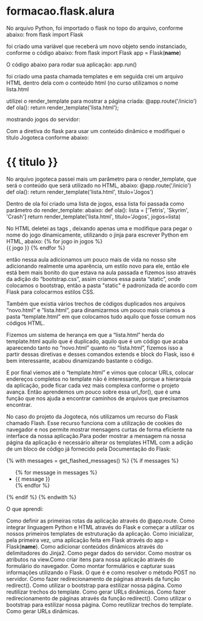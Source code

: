 # formacao.flask.alura

No arquivo Python, foi importado o flask no topo do arquivo, conforme abaixo:
from flask import Flask

foi criado uma variável que receberá um novo objeto sendo instanciado, conforme o código abaixo:
from flask import Flask
app = Flask(__name__)

O código abaixo para rodar sua aplicação:
app.run()

foi criado uma pasta chamada templates e em seguida crei um arquivo HTML dentro dela com o conteúdo html (no curso utilizamos o nome lista.html

utilizei o render_template para mostrar a página criada:
@app.route('/inicio')
def ola():
    return render_template('lista.html');

mostrando jogos do servidor:

Com a diretiva do flask para usar um conteúdo dinâmico e modifiquei o título Jogoteca conforme abaixo:
<h1>{{ titulo }}</h1>


No arquivo jogoteca passei mais um parâmetro para o render_template, que será o conteúdo que será utilizado no HTML, abaixo:
@app.route('/inicio')
def ola():
    return render_template('lista.html', titulo='Jogos')

Dentro de ola foi criado uma lista de jogos, essa lista foi passada como parâmetro do render_template: abaixo:
def ola():
    lista = ['Tetris', 'Skyrim', 'Crash']
    return render_template('lista.html', titulo='Jogos', jogos=lista)

No HTML deletei as tags <tr>, deixando apenas uma e modifique para pegar o nome do jogo dinamicamente, utilizando o jinja para escrever Python em HTML, abaixo:
{% for jogo in jogos %}    
                <tr>
                    <td>{{ jogo }}</td>
                </tr>
{% endfor %}

então nessa aula adicionamos um pouco mais de vida no nosso site adicionando realmente uma aparência, um estilo novo para ele, então ele está bem mais bonito do que estava na aula passada e fizemos isso através da adição do “bootstrap.css”, assim criamos essa pasta “static”, onde colocamos o bootstrap, então a pasta "static" é padronizada de acordo com Flask para colocarmos estilos CSS.

Também que existia vários trechos de códigos duplicados nos arquivos “novo.html” e “lista.html”, para dinamizarmos um pouco mais criamos a pasta “template.html” em que colocamos tudo aquilo que fosse comum nos códigos HTML.

Fizemos um sistema de herança em que a “lista.html” herda do template.html aquilo que é duplicado, aquilo que é um código que acaba aparecendo tanto no “novo.html” quanto no “lista.html”, fizemos isso a partir dessas diretivas e desses comandos extends e block do Flask, isso é bem interessante, acabou dinamizando bastante o código.

E por final viemos até o “template.html” e vimos que colocar URLs, colocar endereços completos no template não é interessante, porque a hierarquia da aplicação, pode ficar cada vez mais complexa conforme o projeto avança. Então aprendemos um pouco sobre essa url_for(), que é uma função que nos ajuda a encontrar caminhos de arquivos que precisamos encontrar.

No caso do projeto da Jogoteca, nós utilizamos um recurso do Flask chamado Flash. Esse recurso funciona com a utilização de cookies do navegador e nos permite mostrar mensagens curtas de forma eficiente na interface da nossa aplicação.Para poder mostrar a mensagem na nossa página da aplicação é necessário alterar os templates HTML com a adição de um bloco de código já fornecido pela Documentação do Flask:
 
{% with messages = get_flashed_messages() %}
            {% if messages %} 
                <ul id="messages" class="list-unstyled">
                {% for message in messages %}
                    <li class="alert alert-success">{{ message }}</li>
                {% endfor %}
                </ul>
            {% endif %}
        {% endwith %}

O que aprendi:

Como definir as primeiras rotas da aplicação através do @app.route.
Como integrar linguagem Python e HTML através do Flask e começar a utilizar os nossos primeiros templates de estruturação da aplicação.
Como inicializar, pela primeira vez, uma aplicação feita em Flask através do app = Flask(__name__).
Como adicionar conteúdos dinâmicos através do delimitadores do Jinja2.
Como pegar dados do servidor.
Como mostrar os atributos na view.Como criar itens para nossa aplicação através do formulário do navegador.
Como montar formulários e capturar suas informações utilizando o Flask.
O que é e como resolver o método POST no servidor.
Como fazer redirecionamento de páginas através da função redirect().
Como utilizar o bootstrap para estilizar nossa página.
Como reutilizar trechos do template.
Como gerar URLs dinâmicas.
Como fazer redirecionamento de páginas através da função redirect().
Como utilizar o bootstrap para estilizar nossa página.
Como reutilizar trechos do template.
Como gerar URLs dinâmicas.

